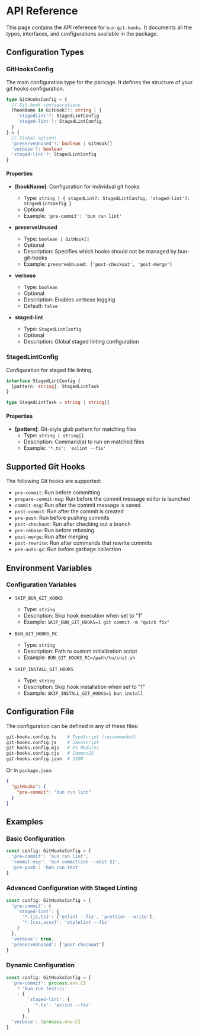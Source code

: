 # API Reference

This page contains the API reference for `bun-git-hooks`. It documents all the types, interfaces, and configurations available in the package.

## Configuration Types

### GitHooksConfig

The main configuration type for the package. It defines the structure of your git hooks configuration.

```ts
type GitHooksConfig = {
  // Git hook configurations
  [hookName in GitHook]?: string | {
    'stagedLint'?: StagedLintConfig
    'staged-lint'?: StagedLintConfig
  }
} & {
  // Global options
  'preserveUnused'?: boolean | GitHook[]
  'verbose'?: boolean
  'staged-lint'?: StagedLintConfig
}
```

#### Properties

- **[hookName]**: Configuration for individual git hooks
  - Type: `string | { stagedLint?: StagedLintConfig, 'staged-lint'?: StagedLintConfig }`
  - Optional
  - Example: `'pre-commit': 'bun run lint'`

- **preserveUnused**
  - Type: `boolean | GitHook[]`
  - Optional
  - Description: Specifies which hooks should not be managed by bun-git-hooks
  - Example: `preserveUnused: ['post-checkout', 'post-merge']`

- **verbose**
  - Type: `boolean`
  - Optional
  - Description: Enables verbose logging
  - Default: `false`

- **staged-lint**
  - Type: `StagedLintConfig`
  - Optional
  - Description: Global staged linting configuration

### StagedLintConfig

Configuration for staged file linting.

```ts
interface StagedLintConfig {
  [pattern: string]: StagedLintTask
}

type StagedLintTask = string | string[]
```

#### Properties

- **[pattern]**: Git-style glob pattern for matching files
  - Type: `string | string[]`
  - Description: Command(s) to run on matched files
  - Example: `'*.ts': 'eslint --fix'`

## Supported Git Hooks

The following Git hooks are supported:

- `pre-commit`: Run before committing
- `prepare-commit-msg`: Run before the commit message editor is launched
- `commit-msg`: Run after the commit message is saved
- `post-commit`: Run after the commit is created
- `pre-push`: Run before pushing commits
- `post-checkout`: Run after checking out a branch
- `pre-rebase`: Run before rebasing
- `post-merge`: Run after merging
- `post-rewrite`: Run after commands that rewrite commits
- `pre-auto-gc`: Run before garbage collection

## Environment Variables

### Configuration Variables

- `SKIP_BUN_GIT_HOOKS`
  - Type: `string`
  - Description: Skip hook execution when set to "1"
  - Example: `SKIP_BUN_GIT_HOOKS=1 git commit -m "quick fix"`

- `BUN_GIT_HOOKS_RC`
  - Type: `string`
  - Description: Path to custom initialization script
  - Example: `BUN_GIT_HOOKS_RC=/path/to/init.sh`

- `SKIP_INSTALL_GIT_HOOKS`
  - Type: `string`
  - Description: Skip hook installation when set to "1"
  - Example: `SKIP_INSTALL_GIT_HOOKS=1 bun install`

## Configuration File

The configuration can be defined in any of these files:

```bash
git-hooks.config.ts    # TypeScript (recommended)
git-hooks.config.js    # JavaScript
git-hooks.config.mjs   # ES Modules
git-hooks.config.cjs   # CommonJS
git-hooks.config.json  # JSON
```

Or in `package.json`:

```json
{
  "gitHooks": {
    "pre-commit": "bun run lint"
  }
}
```

## Examples

### Basic Configuration

```ts
const config: GitHooksConfig = {
  'pre-commit': 'bun run lint',
  'commit-msg': 'bun commitlint --edit $1',
  'pre-push': 'bun run test'
}
```

### Advanced Configuration with Staged Linting

```ts
const config: GitHooksConfig = {
  'pre-commit': {
    'staged-lint': {
      '*.{js,ts}': ['eslint --fix', 'prettier --write'],
      '*.{css,scss}': 'stylelint --fix'
    }
  },
  'verbose': true,
  'preserveUnused': ['post-checkout']
}
```

### Dynamic Configuration

```ts
const config: GitHooksConfig = {
  'pre-commit': process.env.CI
    ? 'bun run test:ci'
    : {
        'staged-lint': {
          '*.ts': 'eslint --fix'
        }
      },
  'verbose': !process.env.CI
}
```
